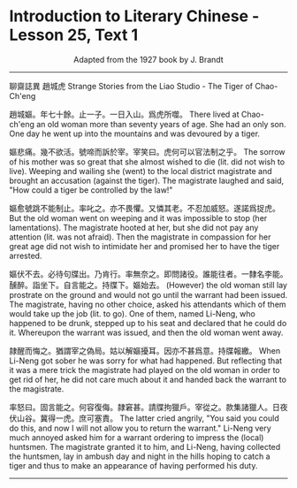 # Introduction to Literary Chinese - Lesson 25, Text 1

<center>Adapted from the 1927 book by J. Brandt</center>

---

聊齋誌異 趙城虎
Strange Stories from the Liao Studio - The Tiger of Chao-Ch'eng

趙城嫗。年七十餘。止一子。一日入山。爲虎所噬。
There lived at Chao-ch'eng an old woman more than seventy years of age. She had an only son. One day he went up into the mountains and was devoured by a tiger.

嫗悲痛。幾不欲活。號啼而訴於宰。宰笑曰。虎何可以官法制之乎。
The sorrow of his mother was so great that she almost wished to die (lit. did not wish to live). Weeping and wailing she (went) to the local district magistrate and brought an accusation (against the tiger). The magistrate laughed and said, "How could a tiger be controlled by the law!"

嫗愈號跳不能制止。率叱之。亦不畏懼。又憐其老。不忍加威怒。遂諾爲捉虎。
But the old woman went on weeping and it was impossible to stop (her lamentations). The magistrate hooted at her, but she did not pay any attention (lit. was not afraid). Then the magistrate in compassion for her great age did not wish to intimidate her and promised her to have the tiger arrested.

嫗伏不去。必待句牒出。乃肯行。率無奈之。即問諸役。誰能往者。一隸名李能。醺醉。詣坐下。自言能之。持牒下。嫗始去。
(However) the old woman still lay prostrate on the ground and would not go until the warrant had been issued. The magistrate, having no other choice, asked his attendants which of them would take up the job (lit. to go). One of them, named Li-Neng, who happened to be drunk, stepped up to his seat and declared that he could do it. Whereupon the warrant was issued, and then the old woman went away.

隷醒而悔之。猶謂宰之偽局。姑以解嫗擾耳。因亦不甚爲意。持牒報繳。
When Li-Neng got sober he was sorry for what had happened. But reflecting that it was a mere trick the magistrate had played on the old woman in order to get rid of her, he did not care much about it and handed back the warrant to the magistrate.

率怒曰。固言能之。何容復侮。隷窘甚。請牒拘獵戶。宰從之。款集諸獵人。日夜伏山谷。冀得一虎。庶可塞責。
The latter cried angrily, "You said you could do this, and now I will not allow you to return the warrant." Li-Neng very much annoyed asked him for a warrant ordering to impress the (local) huntsmen. The magistrate granted it to him, and Li-Neng, having collected the huntsmen, lay in ambush day and night in the hills hoping to catch a tiger and thus to make an appearance of having performed his duty.

---
